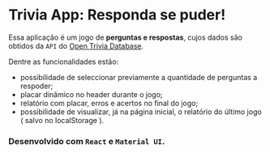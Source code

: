 # Trivia App: Responda se puder!
Essa aplicação é um jogo de **perguntas e respostas**, cujos dados são obtidos da `API` do [Open Trivia Database](https://opentdb.com/).

Dentre as funcionalidades estão:
- possibilidade de seleccionar previamente a quantidade de perguntas a respoder;
- placar dinâmico no header durante o jogo;
- relatório com placar, erros e acertos no final do jogo;
- possibilidade de visualizar, já na página inicial, o relatório do último jogo ( salvo no localStorage ).

### Desenvolvido com `React` e `Material UI`.
